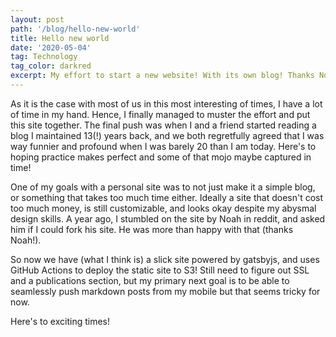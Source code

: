```yaml
---
layout: post
path: '/blog/hello-new-world'
title: Hello new world
date: '2020-05-04'
tag: Technology
tag_color: darkred
excerpt: My effort to start a new website! With its own blog! Thanks Noah Yamamoto!
---
```

As it is the case with most of us in this most
 interesting of times, I have a lot of time in
my hand. Hence, I finally managed to muster the effort 
 and put this site together. The final push was when I
 and a friend started reading a blog I maintained 13(!) 
 years back, and we both regretfully agreed that I was 
 way funnier and profound when I was barely 20 than I am 
 today. Here's to hoping practice makes perfect and 
 some of that mojo maybe captured in time!

One of my goals with a personal site was to not just make 
it a simple blog, or something that takes too much time either.
Ideally a site that doesn't cost too much money, is still customizable,
 and looks okay despite my abysmal design skills. A year ago,
I stumbled on the site by Noah in reddit, and asked him if I could 
fork his site. He was more than happy with that (thanks Noah!). 

So now we have (what I think is) a slick site powered by gatsbyjs, and uses GitHub Actions to deploy the static site to S3!
Still need to figure out SSL and a publications section, but my primary next goal is to be able to 
 seamlessly push markdown posts from my mobile but that seems tricky for now.

Here's to exciting times! 
